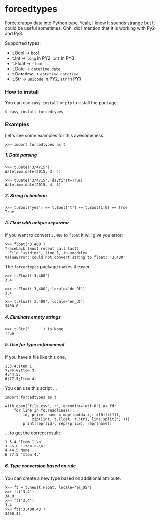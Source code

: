 # forcedtypes

Force crappy data into Python type. Yeah, I know It sounds strange but It could be useful sometimes. Ohh, did I mention that It is working with Py2 and Py3.

Supported types:

- t.Bool -> `bool`
- t.Int -> `long` in PY2, `int` in PY3
- t.Float -> `float`
- t.Date -> `datetime.date`
- t.Datetime -> `datetime.datetime`
- t.Str -> `unicode` in PY2, `str` in PY3

### How to install

You can use `easy_install` or `pip` to install the package.

	$ easy_install forcedtypes
	
### Examples

Let's see some examples for this awesomeness.

	>>> import forcedtypes as t

##### 1. Date parsing
	
	>>> t.Date('3/4/15')
	datetime.date(2015, 3, 4)
	
	>>> t.Date('3/4/15', dayfirst=True)
	datetime.date(2015, 4, 3)
	
##### 2. String to boolean

	>>> t.Bool('yes') == t.Bool('t') == t.Bool(1.0) == True
	True
	
##### 3. Float with unique separator

If you want to convert `3,400` to `float` It will give you error:

	>>> float('3,400')
	Traceback (most recent call last):
	  File "<stdin>", line 1, in <module>
	ValueError: could not convert string to float: '3,400'

The `forcedtypes` package makes it easier.

	>>> t.Float('3,400')
	3.4
	
	>>> t.Float('3,400', locale='de_DE')
	3.4
	
	>>> t.Float('3,400', locale='en_US')
	3400.0

##### 4. Eliminate empty strings

	>>> t.Str('     ') is None
	True
	
##### 5. Use for type enforcement

If you have a file like this one,

	1;3.4;Item 1.
	3;55.6;Item 2.
	4;44,5;
	6;77.5;Item 4.

You can use this script ...

	import forcedtypes as t
	
	with open('file.csv','r', encoding='utf-8') as fd:
	    for line in fd.readlines():
	        id, price, name = map(lambda x,: x[0](x[1]), 
	        	zip([int, t.Float, t.Str], line.split(';')))
	        print(repr(id), repr(price), repr(name))

... to get the correct result:
        
	1 3.4 'Item 1.\n'
	3 55.6 'Item 2.\n'
	4 44.5 None
	6 77.5 'Item 4.'
	
##### 6. Type conversion based on rule

You can create a new type based on additional attribute.

	>>> ft = t.new(t.Float, locale='en_US')
	>>> ft('3,4')
	34.0
	>>> ft('3.4')
	3.4
	>>> ft('3,400.43')
	3400.43

